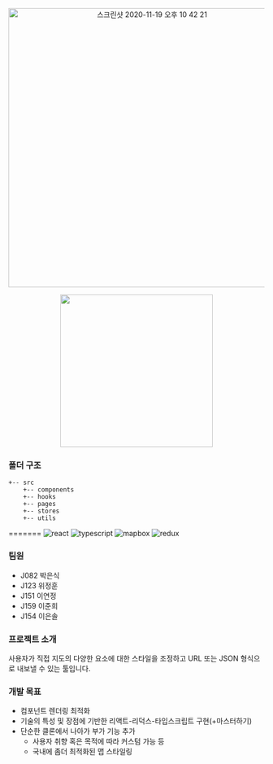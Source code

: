 <p align="center">
    <img width="549" alt="스크린샷 2020-11-19 오후 10 42 21" src="https://user-images.githubusercontent.com/26402298/99673762-8a71e080-2ab8-11eb-84ca-909703fae826.png">
</p>

<p align="center">
    <img src="https://github.com/qkrdmstlr3/svg-icon-animation/blob/master/map-icon/map-icon.svg" height="300" />
</p>


### 폴더 구조

```
+-- src
    +-- components
    +-- hooks
    +-- pages
    +-- stores
    +-- utils
```
=======
![react](https://img.shields.io/badge/react-17.0.1-9cf?logo=react)
![typescript](https://img.shields.io/badge/typescript-4.0.5-blue?logo=typescript)
![mapbox](https://img.shields.io/badge/mapbox-1.12.0-darkblue?logo=mapbox)
![redux](https://img.shields.io/badge/redux-4.0.5-purple?logo=redux)

### 팀원
- J082 박은식
- J123 위정훈
- J151 이연정
- J159 이준희
- J154 이은솔


### 프로젝트 소개

사용자가 직접 지도의 다양한 요소에 대한 스타일을 조정하고 URL 또는 JSON 형식으로 내보낼 수 있는 툴입니다.

### 개발 목표

- 컴포넌트 렌더링 최적화
- 기술의 특성 및 장점에 기반한 리액트-리덕스-타입스크립트 구현(+마스터하기)
- 단순한 클론에서 나아가 부가 기능 추가
    - 사용자 취향 혹은 목적에 따라 커스텀 가능 등
    - 국내에 좀더 최적화된 맵 스타일링
